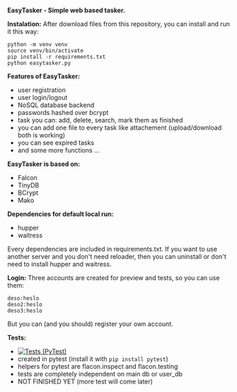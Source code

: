 ﻿**EasyTasker - Simple web based tasker.**

**Instalation:**
After download files from this repository, you can install and run it this way:
```shell
python -m venv venv
source venv/bin/activate
pip install -r requirements.txt
python easytasker.py
```

**Features of EasyTasker:**
- user registration
- user login/logout
- NoSQL database backend
- passwords hashed over bcrypt
- task you can: add, delete, search, mark them as finished
- you can add one file to every task like attachement (upload/download both is working)
- you can see expired tasks
- and some more functions ...

**EasyTasker is based on:**
- Falcon
- TinyDB
- BCrypt
- Mako

**Dependencies for default local run:**
- hupper
- waitress

Every dependencies are included in requirements.txt. If you want to use another server and you don't need reloader, then you can uninstall or don't need to install hupper and waitress.

**Login:**
Three accounts are created for preview and tests, so you can use them:

```
deso:heslo
deso2:heslo
deso3:heslo
```
But you can (and you should) register your own account.

**Tests:** 
- [![Tests (PyTest)](https://github.com/jiri-one/easytasker_falcon/actions/workflows/tests.yml/badge.svg)](https://github.com/jiri-one/easytasker_falcon/actions/workflows/tests.yml)
- created in pytest (install it with `pip install pytest`)
- helpers for pytest are flacon.inspect and flacon.testing
- tests are completely independent on main db or user_db
- NOT FINISHED YET (more test will come later)

